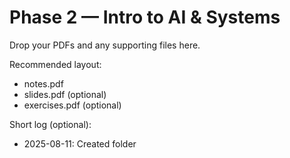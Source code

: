 # Phase 2 — Intro to AI & Systems

Drop your PDFs and any supporting files here.

Recommended layout:
- notes.pdf
- slides.pdf (optional)
- exercises.pdf (optional)

Short log (optional):
- 2025-08-11: Created folder


